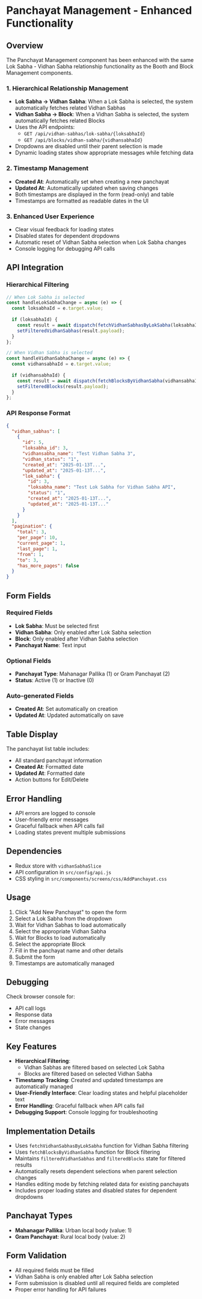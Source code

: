 # Panchayat Management - Enhanced Functionality

## Overview
The Panchayat Management component has been enhanced with the same Lok Sabha - Vidhan Sabha relationship functionality as the Booth and Block Management components.

### 1. Hierarchical Relationship Management
- **Lok Sabha → Vidhan Sabha**: When a Lok Sabha is selected, the system automatically fetches related Vidhan Sabhas
- **Vidhan Sabha → Block**: When a Vidhan Sabha is selected, the system automatically fetches related Blocks
- Uses the API endpoints: 
  - `GET /api/vidhan-sabhas/lok-sabha/{loksabhaId}`
  - `GET /api/blocks/vidhan-sabha/{vidhansabhaId}`
- Dropdowns are disabled until their parent selection is made
- Dynamic loading states show appropriate messages while fetching data

### 2. Timestamp Management
- **Created At**: Automatically set when creating a new panchayat
- **Updated At**: Automatically updated when saving changes
- Both timestamps are displayed in the form (read-only) and table
- Timestamps are formatted as readable dates in the UI

### 3. Enhanced User Experience
- Clear visual feedback for loading states
- Disabled states for dependent dropdowns
- Automatic reset of Vidhan Sabha selection when Lok Sabha changes
- Console logging for debugging API calls

## API Integration

### Hierarchical Filtering
```javascript
// When Lok Sabha is selected
const handleLokSabhaChange = async (e) => {
  const loksabhaId = e.target.value;
  
  if (loksabhaId) {
    const result = await dispatch(fetchVidhanSabhasByLokSabha(loksabhaId));
    setFilteredVidhanSabhas(result.payload);
  }
};

// When Vidhan Sabha is selected
const handleVidhanSabhaChange = async (e) => {
  const vidhansabhaId = e.target.value;
  
  if (vidhansabhaId) {
    const result = await dispatch(fetchBlocksByVidhanSabha(vidhansabhaId));
    setFilteredBlocks(result.payload);
  }
};
```

### API Response Format
```json
{
  "vidhan_sabhas": [
    {
      "id": 5,
      "loksabha_id": 3,
      "vidhansabha_name": "Test Vidhan Sabha 3",
      "vidhan_status": "1",
      "created_at": "2025-01-13T...",
      "updated_at": "2025-01-13T...",
      "lok_sabha": {
        "id": 3,
        "loksabha_name": "Test Lok Sabha for Vidhan Sabha API",
        "status": "1",
        "created_at": "2025-01-13T...",
        "updated_at": "2025-01-13T..."
      }
    }
  ],
  "pagination": {
    "total": 3,
    "per_page": 10,
    "current_page": 1,
    "last_page": 1,
    "from": 1,
    "to": 3,
    "has_more_pages": false
  }
}
```

## Form Fields

### Required Fields
- **Lok Sabha**: Must be selected first
- **Vidhan Sabha**: Only enabled after Lok Sabha selection
- **Block**: Only enabled after Vidhan Sabha selection
- **Panchayat Name**: Text input

### Optional Fields
- **Panchayat Type**: Mahanagar Pallika (1) or Gram Panchayat (2)
- **Status**: Active (1) or Inactive (0)

### Auto-generated Fields
- **Created At**: Set automatically on creation
- **Updated At**: Updated automatically on save

## Table Display
The panchayat list table includes:
- All standard panchayat information
- **Created At**: Formatted date
- **Updated At**: Formatted date
- Action buttons for Edit/Delete

## Error Handling
- API errors are logged to console
- User-friendly error messages
- Graceful fallback when API calls fail
- Loading states prevent multiple submissions

## Dependencies
- Redux store with `vidhanSabhaSlice`
- API configuration in `src/config/api.js`
- CSS styling in `src/components/screens/css/AddPanchayat.css`

## Usage
1. Click "Add New Panchayat" to open the form
2. Select a Lok Sabha from the dropdown
3. Wait for Vidhan Sabhas to load automatically
4. Select the appropriate Vidhan Sabha
5. Wait for Blocks to load automatically
6. Select the appropriate Block
7. Fill in the panchayat name and other details
8. Submit the form
9. Timestamps are automatically managed

## Debugging
Check browser console for:
- API call logs
- Response data
- Error messages
- State changes

## Key Features
- **Hierarchical Filtering**: 
  - Vidhan Sabhas are filtered based on selected Lok Sabha
  - Blocks are filtered based on selected Vidhan Sabha
- **Timestamp Tracking**: Created and updated timestamps are automatically managed
- **User-Friendly Interface**: Clear loading states and helpful placeholder text
- **Error Handling**: Graceful fallback when API calls fail
- **Debugging Support**: Console logging for troubleshooting

## Implementation Details
- Uses `fetchVidhanSabhasByLokSabha` function for Vidhan Sabha filtering
- Uses `fetchBlocksByVidhanSabha` function for Block filtering
- Maintains `filteredVidhanSabhas` and `filteredBlocks` state for filtered results
- Automatically resets dependent selections when parent selection changes
- Handles editing mode by fetching related data for existing panchayats
- Includes proper loading states and disabled states for dependent dropdowns

## Panchayat Types
- **Mahanagar Pallika**: Urban local body (value: 1)
- **Gram Panchayat**: Rural local body (value: 2)

## Form Validation
- All required fields must be filled
- Vidhan Sabha is only enabled after Lok Sabha selection
- Form submission is disabled until all required fields are completed
- Proper error handling for API failures
